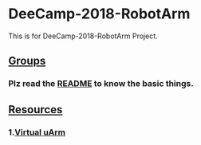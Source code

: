 # DeeCamp-2018-RobotArm
This is for DeeCamp-2018-RobotArm Project.
## [Groups](https://github.com/shendeguize/DeeCamp-2018-RobotArm/tree/master/Groups)
### Plz read the [README](https://github.com/shendeguize/DeeCamp-2018-RobotArm/tree/master/Groups/README.md) to know the basic things.
## [Resources](https://github.com/shendeguize/DeeCamp-2018-RobotArm/tree/master/Resources)
### 1.[Virtual uArm](https://github.com/shendeguize/DeeCamp-2018-RobotArm/tree/master/Resources/Virtual-uArm)
